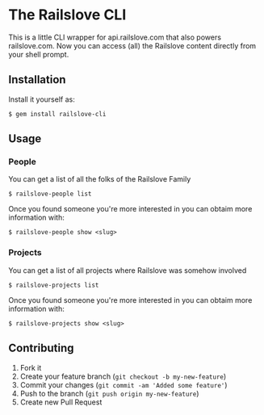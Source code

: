 # The Railslove CLI

This is a little CLI wrapper for api.railslove.com that also powers railslove.com. Now you can access (all) the Railslove content directly from your shell prompt.

## Installation

Install it yourself as:

    $ gem install railslove-cli

## Usage

### People

You can get a list of all the folks of the Railslove Family

    $ railslove-people list

Once you found someone you're more interested in you can obtaim more information with:

    $ railslove-people show <slug>

### Projects

You can get a list of all projects where Railslove was somehow involved

    $ railslove-projects list

Once you found someone you're more interested in you can obtaim more information with:

    $ railslove-projects show <slug>


## Contributing

1. Fork it
2. Create your feature branch (`git checkout -b my-new-feature`)
3. Commit your changes (`git commit -am 'Added some feature'`)
4. Push to the branch (`git push origin my-new-feature`)
5. Create new Pull Request
